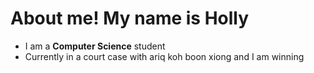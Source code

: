 # About me! My name is **Holly** 
- I am a **Computer Science** student 
- Currently in a court case with ariq koh boon xiong and I am winning